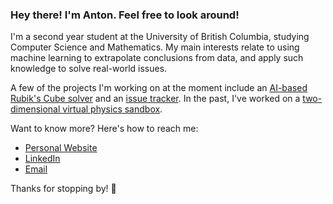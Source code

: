 ### Hey there! I'm Anton. Feel free to look around! 

<!--
**azychen/azychen** is a ✨ _special_ ✨ repository because its `README.md` (this file) appears on your GitHub profile.

Here are some ideas to get you started:

- 🔭 I’m currently working on ...
- 🌱 I’m currently learning ...
- 👯 I’m looking to collaborate on ...
- 🤔 I’m looking for help with ...
- 💬 Ask me about ...
- 📫 How to reach me: ...
- 😄 Pronouns: ...
- ⚡ Fun fact: ...
-->

I'm a second year student at the University of British Columbia, studying Computer Science and Mathematics. My main interests relate to using machine learning to extrapolate conclusions from data, and apply such knowledge to solve real-world issues. 

A few of the projects I'm working on at the moment include an [AI-based Rubik's Cube solver](https://github.com/azychen/rubiks-cube-solver "rubiks-cube-solver") and an [issue tracker](https://github.com/azychen/issue-tracker "issue-tracker"). In the past, I've worked on a [two-dimensional virtual physics sandbox](https://github.com/azychen/ball-pit "ball-pit").

Want to know more? Here's how to reach me: 
- [Personal Website](https://antonchen.ca "antonchen.ca")
- [LinkedIn](https://www.linkedin.com/in/antonzchen/ "/in/antonzchen")
- [Email](mailto:contact@antonchen.ca "contact@antonchen.ca")

Thanks for stopping by! 👋

